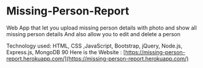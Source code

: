 # Missing-Person-Report

Web App that let you upload missing person details with photo and show all missing person details And also allow you to edit and delete a person

Technology used: HTML, CSS ,JavaScript, Bootstrap, jQuery, Node.js, Express.js, MongoDB
90
Here is the Website :  [https://missing-person-report.herokuapp.com/](https://missing-person-report.herokuapp.com/)
